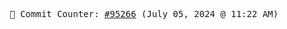 <p align="center">
    <samp>
        📮 Commit Counter: <a href="https://github.com/Javascript-void0/Javascript-void0/commits/main">#95266</a> (July 05, 2024 @ 11:22 AM)
    </samp>
</p>
